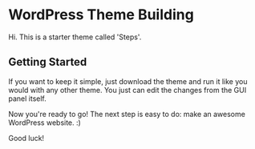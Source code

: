 
WordPress Theme Building
===

Hi. This is a starter theme called 'Steps'.

Getting Started
---------------

If you want to keep it simple, just download the theme and run it like you would with any other theme. You just can edit the changes from the GUI panel itself.

Now you're ready to go! The next step is easy to do: make an awesome WordPress website. :)

Good luck!

